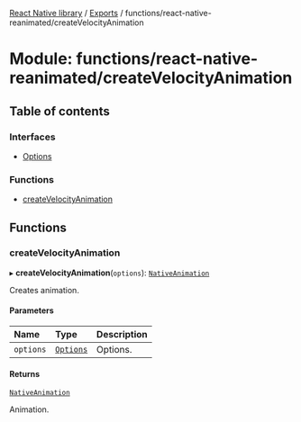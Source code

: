 [React Native library](../index.md) / [Exports](../modules.md) / functions/react-native-reanimated/createVelocityAnimation

# Module: functions/react-native-reanimated/createVelocityAnimation

## Table of contents

### Interfaces

- [Options](../interfaces/functions_react_native_reanimated_createVelocityAnimation.Options.md)

### Functions

- [createVelocityAnimation](functions_react_native_reanimated_createVelocityAnimation.md#createvelocityanimation)

## Functions

### createVelocityAnimation

▸ **createVelocityAnimation**(`options`): [`NativeAnimation`](../interfaces/functions_react_native_reanimated_react_native_reanimated_common_types.NativeAnimation.md)

Creates animation.

#### Parameters

| Name | Type | Description |
| :------ | :------ | :------ |
| `options` | [`Options`](../interfaces/functions_react_native_reanimated_createVelocityAnimation.Options.md) | Options. |

#### Returns

[`NativeAnimation`](../interfaces/functions_react_native_reanimated_react_native_reanimated_common_types.NativeAnimation.md)

Animation.
